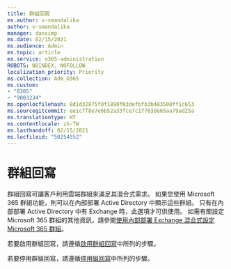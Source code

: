 ```yaml
---
title: 群組回寫
ms.author: v-smandalika
author: v-smandalika
manager: dansimp
ms.date: 02/15/2021
ms.audience: Admin
ms.topic: article
ms.service: o365-administration
ROBOTS: NOINDEX, NOFOLLOW
localization_priority: Priority
ms.collection: Adm_O365
ms.custom:
- "8305"
- "9003234"
ms.openlocfilehash: 8d1d32875f0f1890f03defbfb3b483500ff1c653
ms.sourcegitcommit: ee1cff8e7e6b52a33fce7c17783de65aa79ad25a
ms.translationtype: HT
ms.contentlocale: zh-TW
ms.lasthandoff: 02/15/2021
ms.locfileid: "50254552"
---
```

# <a name="group-writeback"></a>群組回寫

群組回寫可讓客戶利用雲端群組來滿足其混合式需求。 如果您使用 Microsoft 365 群組功能，則可以在內部部署 Active Directory 中顯示這些群組。 只有在內部部署 Active Directory 中有 Exchange 時，此選項才可供使用。 如需有關設定 Microsoft 365 群組的其他資訊，請參閱[使用內部部署 Exchange 混合式設定 Microsoft 365 群組](https://docs.microsoft.com/exchange/hybrid-deployment/set-up-microsoft-365-groups#enable-group-writeback-in-azure-ad-connect)。

若要啟用群組回寫，請遵循[啟用群組回寫](https://docs.microsoft.com/azure/active-directory/hybrid/how-to-connect-group-writeback#enable-group-writeback)中所列的步驟。 

若要停用群組回寫，請遵循[停用組回寫](https://docs.microsoft.com/azure/active-directory/hybrid/how-to-connect-group-writeback#disabling-group-writeback)中所列的步驟。